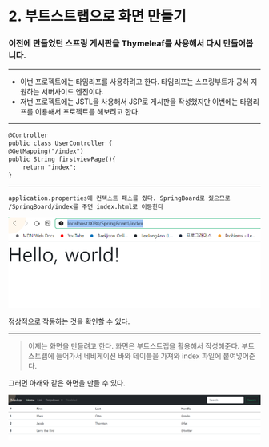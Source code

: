 # 2. 부트스트랩으로 화면 만들기

### 이전에 만들었던 스프링 게시판을 Thymeleaf를 사용해서 다시 만들어봅니다.

---

- 이번 프로젝트에는 타임리프를 사용하려고 한다. 타임리프는 스프링부트가 공식 지원하는 서버사이드 엔진이다.
- 저번 프로젝트에는 JSTL을 사용해서 JSP로 게시판을 작성했지만 이번에는 타임리프를 이용해서 프로젝트를 해보려고 한다.

---

    @Controller
    public class UserController {
    @GetMapping("/index")
    public String firstviewPage(){
        return "index";
    }
---
    application.properties에 컨텍스트 패스를 줬다. SpringBoard로 줬으므로 
    /SpringBoard/index를 주면 index.html로 이동한다

![img.png](img.png)

정상적으로 작동하는 것을 확인할 수 있다.

---

> 이제는 화면을 만들려고 한다. 화면은 부트스트랩을 활용해서 작성해준다. 
> 부트스트랩에 들어가서 네비게이션 바와 테이블을 가져와 index 파일에 붙여넣어준다.

그러면 아래와 같은 화면을 만들 수 있다.

![img_2.png](img_2.png)
